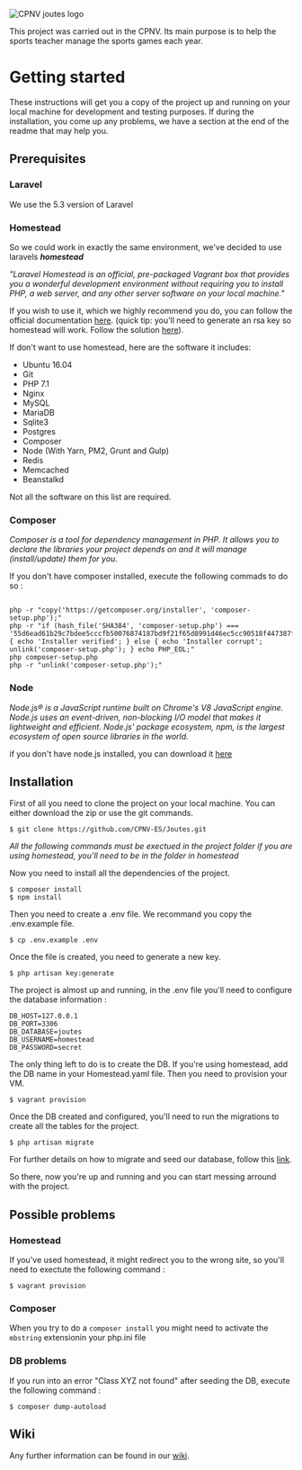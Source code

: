 
![CPNV joutes logo](https://github.com/CPNV-ES/Joutes/blob/master/wiki/logo-black.png)

This project was carried out in the CPNV. Its main purpose is to help the sports teacher manage the sports games each year.

# Getting started
These instructions will get you a copy of the project up and running on your local machine for development and testing purposes.
If during the installation, you come up any problems, we have a section at the end of the readme that may help you. 

## Prerequisites

### Laravel
We use the 5.3 version of Laravel

### Homestead
So we could work in exactly the same environment, we've decided to use laravels **_homestead_**

_"Laravel Homestead is an official, pre-packaged Vagrant box that provides you a wonderful development environment without requiring you to install PHP, a web server, and any other server software on your local machine."_

If you wish to use it, which we highly recommend you do, you can follow the official documentation [here](https://laravel.com/docs/5.3/homestead). (quick tip: you'll need to generate an rsa key so homestead will work. Follow the solution [here](https://laravel.io/forum/06-04-2014-problem-launching-vagrant-on-homestead)).

If don't want to use homestead, here are the software it includes: 
* Ubuntu 16.04
* Git
* PHP 7.1
* Nginx
* MySQL
* MariaDB
* Sqlite3
* Postgres
* Composer
* Node (With Yarn, PM2, Grunt and Gulp)
* Redis
* Memcached
* Beanstalkd

Not all the software on this list are required.

### Composer

_Composer is a tool for dependency management in PHP. It allows you to declare the libraries your project depends on and it will manage (install/update) them for you._

If you don't have composer installed, execute the following commads to do so :  

```

php -r "copy('https://getcomposer.org/installer', 'composer-setup.php');"
php -r "if (hash_file('SHA384', 'composer-setup.php') === '55d6ead61b29c7bdee5cccfb50076874187bd9f21f65d8991d46ec5cc90518f447387fb9f76ebae1fbbacf329e583e30') { echo 'Installer verified'; } else { echo 'Installer corrupt'; unlink('composer-setup.php'); } echo PHP_EOL;"
php composer-setup.php
php -r "unlink('composer-setup.php');"

```

### Node

_Node.js® is a JavaScript runtime built on Chrome's V8 JavaScript engine. Node.js uses an event-driven, non-blocking I/O model that makes it lightweight and efficient. Node.js' package ecosystem, npm, is the largest ecosystem of open source libraries in the world._

if you don't have node.js installed, you can download it [here](https://nodejs.org/en/download/)

## Installation

First of all you need to clone the project on your local machine. You can either download the zip or use the git commands.

```
$ git clone https://github.com/CPNV-ES/Joutes.git
```

_All the following commands must be exectued in the project folder if you are using homestead, you'll need to be in the folder in homestead_

Now you need to install all the dependencies of the project.

```
$ composer install
$ npm install
```

Then you need to create a .env file. We recommand you copy the .env.example file.

```
$ cp .env.example .env
```

Once the file is created, you need to generate a new key.

```
$ php artisan key:generate
```

The project is almost up and running, in the .env file you'll need to configure the database information :

```
DB_HOST=127.0.0.1
DB_PORT=3306
DB_DATABASE=joutes
DB_USERNAME=homestead
DB_PASSWORD=secret
```

The only thing left to do is to create the DB. If you're using homestead, add the DB name in your Homestead.yaml file. Then you need to provision your VM.

```
$ vagrant provision
```

Once the DB created and configured, you'll need to run the migrations to create all the tables for the project.

```
$ php artisan migrate
```

For further details on how to migrate and seed our database, follow this [link](https://github.com/CPNV-ES/Joutes/wiki/Migrations-and-Seeds).

So there, now you're up and running and you can start messing arround with the project.

## Possible problems
### Homestead
If you've used homestead, it might redirect you to the wrong site, so you'll need to exectute the following command :

```
$ vagrant provision
```

### Composer
When you try to do a `composer install` you might need to activate the `mbstring` extensionin your php.ini file

### DB problems
If you run into an error "Class XYZ not found" after seeding the DB, execute the following command :

```
$ composer dump-autoload
```

## Wiki

Any further information can be found in our [wiki](https://github.com/CPNV-ES/Joutes/wiki).

